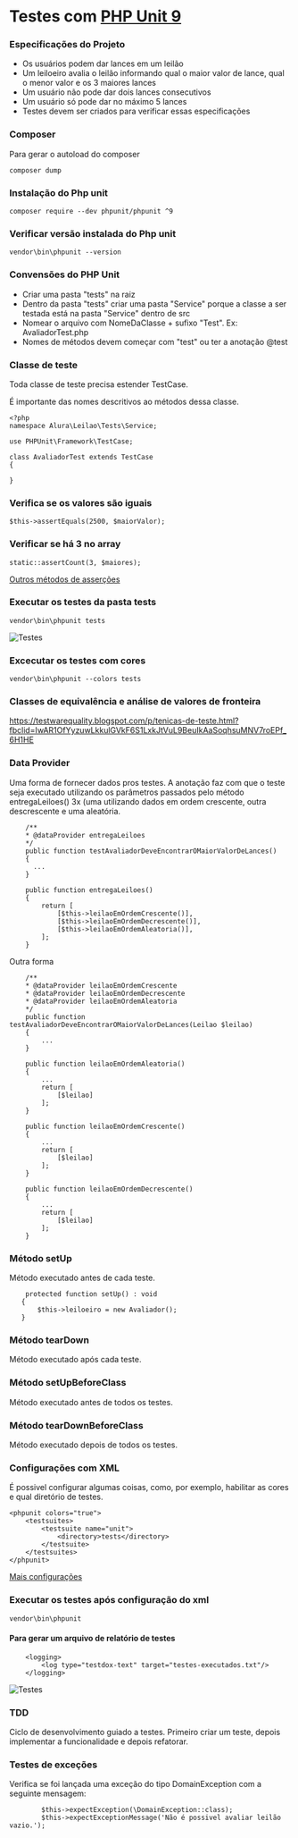 # Testes com [PHP Unit 9](https://phpunit.de)

### Especificações do Projeto
- Os usuários podem dar lances em um leilão
- Um leiloeiro avalia o leilão informando qual o maior valor de lance, qual o menor valor e os 3 maiores lances
- Um usuário não pode dar dois lances consecutivos
- Um usuário só pode dar no máximo 5 lances
- Testes devem ser criados para verificar essas especificações

### Composer
Para gerar o autoload do composer
```
composer dump
```

### Instalação do Php unit
```
composer require --dev phpunit/phpunit ^9
```

### Verificar versão instalada do Php unit
```
vendor\bin\phpunit --version
```

### Convensões do PHP Unit
- Criar uma pasta "tests" na raiz
- Dentro da pasta "tests" criar uma pasta "Service" porque a classe a ser testada está na pasta "Service" dentro de src
- Nomear o arquivo com NomeDaClasse + sufixo "Test". Ex: AvaliadorTest.php
- Nomes de métodos devem começar com "test" ou ter a anotação @test

### Classe de teste

Toda classe de teste precisa estender TestCase. 

É importante das nomes descritivos ao métodos dessa classe. 

```
<?php
namespace Alura\Leilao\Tests\Service;

use PHPUnit\Framework\TestCase;

class AvaliadorTest extends TestCase
{

}
```

### Verifica se os valores são iguais
```
$this->assertEquals(2500, $maiorValor);
```

### Verificar se há 3 no array
```
static::assertCount(3, $maiores);
```

[Outros métodos de asserções](https://phpunit.readthedocs.io/en/8.5/assertions.html)

### Executar os testes da pasta tests
```
vendor\bin\phpunit tests
```

![[Testes](https://github.com/DaniPoletto/testes-com-php-unit/blob/main/img/testes2.jpg)](https://github.com/DaniPoletto/testes-com-php-unit/blob/main/testes2.jpg)

### Excecutar os testes com cores
```
vendor\bin\phpunit --colors tests
```

### Classes de equivalência e análise de valores de fronteira
https://testwarequality.blogspot.com/p/tenicas-de-teste.html?fbclid=IwAR1OfYyzuwLkkulGVkF6S1LxkJtVuL9BeuIkAaSoqhsuMNV7roEPf_6H1HE

### Data Provider
Uma forma de fornecer dados pros testes. A anotação faz com que o teste seja executado utilizando os parâmetros passados pelo método entregaLeiloes() 3x (uma utilizando dados em ordem crescente, outra descrescente e uma aleatória. 

```
    /** 
    * @dataProvider entregaLeiloes
    */
    public function testAvaliadorDeveEncontrarOMaiorValorDeLances()
    {
      ...
    }
    
    public function entregaLeiloes()
    {
        return [
            [$this->leilaoEmOrdemCrescente()],
            [$this->leilaoEmOrdemDecrescente()],
            [$this->leilaoEmOrdemAleatoria()],
        ];
    }
```

Outra forma
```
    /** 
    * @dataProvider leilaoEmOrdemCrescente
    * @dataProvider leilaoEmOrdemDecrescente
    * @dataProvider leilaoEmOrdemAleatoria
    */
    public function testAvaliadorDeveEncontrarOMaiorValorDeLances(Leilao $leilao)
    {
        ...
    }
    
    public function leilaoEmOrdemAleatoria()
    {
        ...
        return [
            [$leilao]
        ];
    }
    
    public function leilaoEmOrdemCrescente()
    {
        ...
        return [
            [$leilao]
        ];
    }
    
    public function leilaoEmOrdemDecrescente()
    {
        ...
        return [
            [$leilao]
        ];
    }
 ```
 
 ### Método setUp
 Método executado antes de cada teste.
 ```
     protected function setUp() : void
    {
        $this->leiloeiro = new Avaliador();
    }
```

### Método tearDown
Método executado após cada teste.

### Método setUpBeforeClass
Método executado antes de todos os testes. 

### Método tearDownBeforeClass
Método executado depois de todos os testes.

### Configurações com XML
É possivel configurar algumas coisas, como, por exemplo, habilitar as cores e qual diretório de testes.

```
<phpunit colors="true">
    <testsuites>
        <testsuite name="unit">
            <directory>tests</directory>
        </testsuite>
    </testsuites>
</phpunit>
```
[Mais configurações](https://phpunit.readthedocs.io/en/9.5/configuration.html)

### Executar os testes após configuração do xml
```
vendor\bin\phpunit
```

#### Para gerar um arquivo de relatório de testes
```
    <logging>
        <log type="testdox-text" target="testes-executados.txt"/>
    </logging>
```

![[Testes](https://github.com/DaniPoletto/testes-com-php-unit/blob/main/img/testes.jpg)](https://github.com/DaniPoletto/testes-com-php-unit/blob/main/testes.jpg)

### TDD
Ciclo de desenvolvimento guiado a testes. 
Primeiro criar um teste, depois implementar a funcionalidade e depois refatorar. 

### Testes de exceções
Verifica se foi lançada uma exceção do tipo DomainException com a seguinte mensagem:
```
        $this->expectException(\DomainException::class);
        $this->expectExceptionMessage('Não é possivel avaliar leilão vazio.');
```


 





